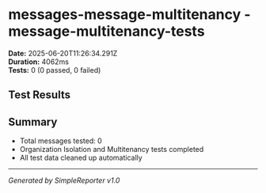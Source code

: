 # messages-message-multitenancy - message-multitenancy-tests

**Date:** 2025-06-20T11:26:34.291Z  
**Duration:** 4062ms  
**Tests:** 0 (0 passed, 0 failed)

## Test Results



## Summary

- Total messages tested: 0
- Organization Isolation and Multitenancy tests completed
- All test data cleaned up automatically

---
*Generated by SimpleReporter v1.0*

